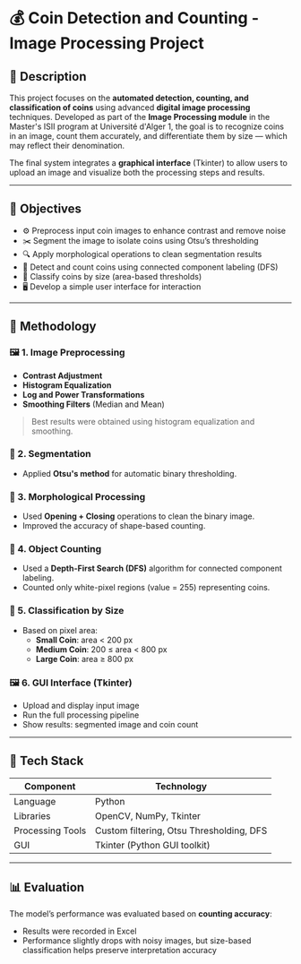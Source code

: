 # 💰 Coin Detection and Counting - Image Processing Project

## 📌 Description

This project focuses on the **automated detection, counting, and classification of coins** using advanced **digital image processing** techniques. Developed as part of the **Image Processing module** in the Master's ISII program at Université d'Alger 1, the goal is to recognize coins in an image, count them accurately, and differentiate them by size — which may reflect their denomination.

The final system integrates a **graphical interface** (Tkinter) to allow users to upload an image and visualize both the processing steps and results.

---

## 🎯 Objectives

- ⚙️ Preprocess input coin images to enhance contrast and remove noise
- ✂️ Segment the image to isolate coins using Otsu’s thresholding
- 🔍 Apply morphological operations to clean segmentation results
- 🔢 Detect and count coins using connected component labeling (DFS)
- 📏 Classify coins by size (area-based thresholds)
- 🖥️ Develop a simple user interface for interaction

---

## 🧠 Methodology

### 🖼️ 1. Image Preprocessing
- **Contrast Adjustment**
- **Histogram Equalization**
- **Log and Power Transformations**
- **Smoothing Filters** (Median and Mean)

> Best results were obtained using histogram equalization and smoothing.

### 🧱 2. Segmentation
- Applied **Otsu's method** for automatic binary thresholding.

### 🧬 3. Morphological Processing
- Used **Opening + Closing** operations to clean the binary image.
- Improved the accuracy of shape-based counting.

### 🔄 4. Object Counting
- Used a **Depth-First Search (DFS)** algorithm for connected component labeling.
- Counted only white-pixel regions (value = 255) representing coins.

### 🧩 5. Classification by Size
- Based on pixel area:
  - **Small Coin**: area < 200 px
  - **Medium Coin**: 200 ≤ area < 800 px
  - **Large Coin**: area ≥ 800 px

### 🖼️ 6. GUI Interface (Tkinter)
- Upload and display input image
- Run the full processing pipeline
- Show results: segmented image and coin count

---

## 🧰 Tech Stack

| Component         | Technology        |
|------------------|-------------------|
| Language          | Python            |
| Libraries         | OpenCV, NumPy, Tkinter |
| Processing Tools  | Custom filtering, Otsu Thresholding, DFS |
| GUI               | Tkinter (Python GUI toolkit) |

---

## 📊 Evaluation

The model’s performance was evaluated based on **counting accuracy**:
- Results were recorded in Excel
- Performance slightly drops with noisy images, but size-based classification helps preserve interpretation accuracy

